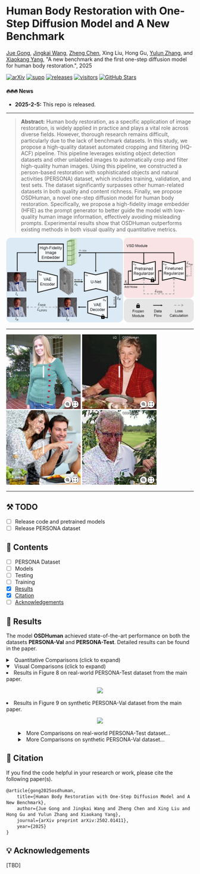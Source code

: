 # Human Body Restoration with One-Step Diffusion Model and A New Benchmark

[Jue Gong](https://github.com/gobunu), [Jingkai Wang](https://github.com/jkwang28), [Zheng Chen](https://zhengchen1999.github.io/), Xing Liu, Hong Gu, [Yulun Zhang](http://yulunzhang.com/), and [Xiaokang Yang](https://scholar.google.com/citations?user=yDEavdMAAAAJ), "A new benchmark and the first one-step diffusion model for human body restoration.", 2025

[![arXiv](https://img.shields.io/badge/Paper-arXiv-red?logo=arxiv&logoSvg)](
https://arxiv.org/abs/2502.01411)
[![supp](https://img.shields.io/badge/Supplementary_material-Paper-orange.svg)](https://github.com/gobunu/OSDHuman/releases/download/v1/supp.pdf)
[![releases](https://img.shields.io/github/downloads/gobunu/OSDHuman/total.svg)](https://github.com/gobunu/OSDHuman/releases)
[![visitors](https://visitor-badge.laobi.icu/badge?page_id=gobunu.OSDHuman&right_color=violet)](https://github.com/gobunu/OSDHuman)
[![GitHub Stars](https://img.shields.io/github/stars/gobunu/OSDHuman?style=social)](https://github.com/gobunu/OSDHuman)

#### 🔥🔥🔥 News

- **2025-2-5:** This repo is released.

---

> **Abstract:** Human body restoration, as a specific application of image restoration, is widely applied in practice and plays a vital role across diverse fields. However, thorough research remains difficult, particularly due to the lack of benchmark datasets. In this study, we propose a high-quality dataset automated cropping and filtering (HQ-ACF) pipeline. This pipeline leverages existing object detection datasets and other unlabeled images to automatically crop and filter high-quality human images. Using this pipeline, we constructed a person-based restoration with sophisticated objects and natural activities (PERSONA) dataset, which includes training, validation, and test sets. The dataset significantly surpasses other human-related datasets in both quality and content richness. Finally, we propose OSDHuman, a novel one-step diffusion model for human body restoration. Specifically, we propose a high-fidelity image embedder (HFIE) as the prompt generator to better guide the model with low-quality human image information, effectively avoiding misleading prompts. Experimental results show that OSDHuman outperforms existing methods in both visual quality and quantitative metrics. 

![](images/OSDHuman_overall.png)

---

[<img src="images/test-1.png" height="200"/>](https://imgsli.com/MzQ1ODk0) [<img src="images/test-2.png" height="200"/>](https://imgsli.com/MzQ1ODky)[<img src="images/Val-1.png" height="200"/>](https://imgsli.com/MzQ1ODk3) [<img src="images/Val-2.png" height="200"/>](https://imgsli.com/MzQ1ODk4)

---

## ⚒️ TODO

* [ ] Release code and pretrained models
* [ ] Release PERSONA dataset

## 🔗 Contents

- [ ] PERSONA Dataset
- [ ] Models
- [ ] Testing
- [ ] Training
- [x] [Results](#Results)
- [x] [Citation](#Citation)
- [ ] [Acknowledgements](#Acknowledgements)

## <a name="results"></a>🔎 Results

The model **OSDHuman** achieved state-of-the-art performance on both the datasets **PERSONA-Val** and **PERSONA-Test**. Detailed results can be found in the paper.

<details>
<summary>&ensp;Quantitative Comparisons (click to expand) </summary>
<li> Results in Table 2 on synthetic PERSONA-Val and real-world PERSONA-Test datasets from the main paper. 
<p align="center">
<img src="images/table2-main.png" >
</p>
</li>
</details>
<details open>
<summary>&ensp;Visual Comparisons (click to expand) </summary>
<li> Results in Figure 8 on real-world PERSONA-Test dataset from the main paper.
<p align="center">
<img src="images/figure8-main.png" >
</p>
</li>
<li> Results in Figure 9 on synthetic PERSONA-Val dataset from the main paper.
<p align="center">
<img src="images/figure9-main.png" >
</p>
</li>
</details>
<details>
<summary style="margin-left: 2rem;">&ensp;More Comparisons on real-world PERSONA-Test dataset... </summary>
<li style="margin-left: 2rem;"> Results in Figure 3, 4 from supplemental material.
<p align="center">
<img src="images/figure3-supp.png" >
</p>
<p align="center">
<img src="images/figure4-supp.png" >
</p>
</li>
</details>
<details>
<summary style="margin-left: 2rem;">&ensp;More Comparisons on synthetic PERSONA-Val dataset... </summary>
<li style="margin-left: 2rem;"> Results in Figure 5, 6 from supplemental material.
<p align="center">
<img src="images/figure5-supp.png" >
</p>
<p align="center">
<img src="images/figure6-supp.png" >
</p>
</li>
</details>


## <a name="citation"></a>📎 Citation

If you find the code helpful in your research or work, please cite the following paper(s).

```
@article{gong2025osdhuman,
    title={Human Body Restoration with One-Step Diffusion Model and A New Benchmark},
    author={Jue Gong and Jingkai Wang and Zheng Chen and Xing Liu and Hong Gu and Yulun Zhang and Xiaokang Yang},
    journal={arXiv preprint arXiv:2502.01411},
    year={2025}
}
```

## <a name="acknowledgements"></a>💡 Acknowledgements

[TBD]

<!-- ![Visitor Count](https://profile-counter.glitch.me/gobunu/count.svg) -->